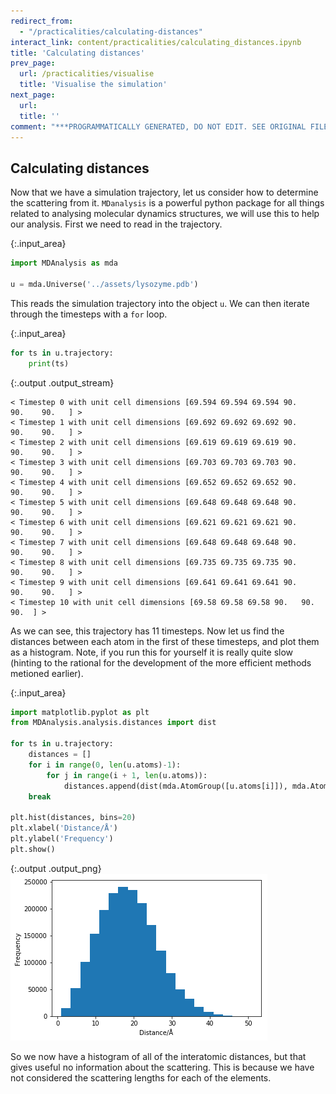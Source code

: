 ```yaml
---
redirect_from:
  - "/practicalities/calculating-distances"
interact_link: content/practicalities/calculating_distances.ipynb
title: 'Calculating distances'
prev_page:
  url: /practicalities/visualise
  title: 'Visualise the simulation'
next_page:
  url: 
  title: ''
comment: "***PROGRAMMATICALLY GENERATED, DO NOT EDIT. SEE ORIGINAL FILES IN /content***"
---
```


## Calculating distances

Now that we have a simulation trajectory, let us consider how to determine the scattering from it. 
`MDanalysis` is a powerful python package for all things related to analysing molecular dynamics structures, we will use this to help our analysis. 
First we need to read in the trajectory.



{:.input_area}
```python
import MDAnalysis as mda

u = mda.Universe('../assets/lysozyme.pdb')
```


This reads the simulation trajectory into the object `u`.
We can then iterate through the timesteps with a `for` loop. 



{:.input_area}
```python
for ts in u.trajectory:
    print(ts)
```


{:.output .output_stream}
```
< Timestep 0 with unit cell dimensions [69.594 69.594 69.594 90.    90.    90.   ] >
< Timestep 1 with unit cell dimensions [69.692 69.692 69.692 90.    90.    90.   ] >
< Timestep 2 with unit cell dimensions [69.619 69.619 69.619 90.    90.    90.   ] >
< Timestep 3 with unit cell dimensions [69.703 69.703 69.703 90.    90.    90.   ] >
< Timestep 4 with unit cell dimensions [69.652 69.652 69.652 90.    90.    90.   ] >
< Timestep 5 with unit cell dimensions [69.648 69.648 69.648 90.    90.    90.   ] >
< Timestep 6 with unit cell dimensions [69.621 69.621 69.621 90.    90.    90.   ] >
< Timestep 7 with unit cell dimensions [69.648 69.648 69.648 90.    90.    90.   ] >
< Timestep 8 with unit cell dimensions [69.735 69.735 69.735 90.    90.    90.   ] >
< Timestep 9 with unit cell dimensions [69.641 69.641 69.641 90.    90.    90.   ] >
< Timestep 10 with unit cell dimensions [69.58 69.58 69.58 90.   90.   90.  ] >

```

As we can see, this trajectory has 11 timesteps. 
Now let us find the distances between each atom in the first of these timesteps, and plot them as a histogram.
Note, if you run this for yourself it is really quite slow (hinting to the rational for the development of the more efficient methods metioned earlier). 



{:.input_area}
```python
import matplotlib.pyplot as plt
from MDAnalysis.analysis.distances import dist

for ts in u.trajectory:
    distances = []
    for i in range(0, len(u.atoms)-1):
        for j in range(i + 1, len(u.atoms)):
            distances.append(dist(mda.AtomGroup([u.atoms[i]]), mda.AtomGroup([u.atoms[j]]), box=ts.dimensions)[2][0])
    break
    
plt.hist(distances, bins=20)
plt.xlabel('Distance/Å')
plt.ylabel('Frequency')
plt.show()
```



{:.output .output_png}
![png](../images/practicalities/calculating_distances_5_0.png)



So we now have a histogram of all of the interatomic distances, but that gives useful no information about the scattering. 
This is because we have not considered the scattering lengths for each of the elements. 
